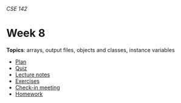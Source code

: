 _CSE 142_
# Week 8
__Topics__: arrays, output files, objects and classes, instance variables
* [Plan](plan.md)
* [Quiz](quiz.md)
* [Lecture notes](lecture-notes.md)
* [Exercises](exercises.md)
* [Check-in meeting](check-in-meeting.md)
* [Homework](homework.md)
